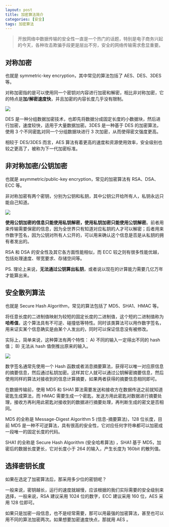 ```yaml
---
layout: post
title: 加密算法简介
categories: [安全]
tags: 加密算法
---
```


> 开放网络中数据传输的安全性一直是一个热门的话题，特别是电子商务兴起的今天，各种攻击欺骗手段更是层出不穷，安全的网络传输需求愈显重要。

## 对称加密

也就是 symmetric-key encryption，其中常见的算法包括了 AES、DES、3DES 等。

对称加密指的是可以使用同一个密钥对内容进行加密和解密，相比非对称加密，它的特点是**加/解密速度快**，并且加密的内容长度几乎没有限制。

![]({{site.img}}encrypt-symmetric-key.gif)

DES 是一种分组数据加密技术，也即先将数据分成固定长度的小数据块，然后进行加密，速度较快，适用于大量数据加密。3DES 是一种基于 DES 的加密算法，使用 3 个不同密匙对同一个分组数据块进行 3 次加密，从而使得密文强度更高。

相较于 DES/3DES 而言，AES 算法有着更高的速度和资源使用效率，安全级别也较之更高了，被称为下一代加密标准。

## 非对称加密/公钥加密

也就是 asymmetric/public-key encryption，常见的加密算法有 RSA、DSA、ECC 等。

非对称加密有两个密钥，分别为公钥和私钥，其中公钥公开给所有人，私钥永远只能自己知道。

![]({{site.img}}encrypt-asymmetric-encryption.gif)

**使用公钥加密的信息只能使用私钥解密，使用私钥加密只能使用公钥解密**。前者用来传输需要保密的信息，因为全世界只有知道对应私钥的人才可以解密；后者用来作数字签名，因为公钥对所有人公开的，可以用来确认这个信息是否是从私钥的拥有者发出的。

RSA 和 DSA 的安全性及其它各方面性能相似，而 ECC 较之则有很多性能优越，包括处理速度、带宽要求、存储空间等。

PS. 理论上来说，**无法通过公钥算出私钥**，或者说以现在的计算能力需要几亿万年才能算出来。

## 安全散列算法

也就是 Secure Hash Algorithm，常见的算法包括了 MD5、SHA1、HMAC 等。

将任意长度的二进制值映射为较短的固定长度的二进制值，这个短的二进制值称为**哈希值**，这个算法具有不可逆、碰撞低等特性。同时该类算法可以用作数字签名，用来证实某个信息确实是由某个人发出的，同时可以保证信息没有被修改。

实际上，简单来说，这种算法有两个特性：
A) 不同的输入一定得出不同的 hash 值；
B) 无法从 hash 值倒推出原来的输入。

![]({{site.img}}encrypt-digital-signature.jpg)

数字签名通常先使用一个 Hash 函数或者消息摘要算法，获得可以唯一对应原信息的摘要信息，然后通过私钥加密。这样其它人就可以通过公钥解密摘要信息，然后使用同样的算法对接收到的信息计算摘要，如果两者获得的摘要信息相同即可。

在数据传输前，使用 MD5 和 SHA1 算法需要发送和接收方在数据传送之前就知道密匙生成算法，而 HMAC 需要生成一个密匙，发送方用此密匙对数据进行摘要处理，接收方再利用此密匙对接收到的数据进行摘要处理，再判断生成的密文是否相同。

MD5 的全称是 Message-Digest Algorithm 5 (信息-摘要算法)，128 位长度，目前 MD5 是一种不可逆算法，具有很高的安全性，它对应任何字符串都可以加密成一段唯一的固定长度的代码。

SHA1 的全称是 Secure Hash Algorithm (安全哈希算法) ，SHA1 基于 MD5，加密后的数据长度更长，它对长度小于 264 的输入，产生长度为 160bit 的散列值。

## 选择密钥长度

如果在选定了加密算法后，那采用多少位的密钥呢？

一般来说，密钥越长，运行的速度就越慢，应该根据的我们实际需要的安全级别来选择，一般来说，RSA 建议采用 1024 位的数字，ECC 建议采用 160 位，AES 采用 128 位即可。

如果只是加密一段信息，也不是经常需要，那可以用最强的加密算法，甚至也可以用不同的算法加密两次。如果想要加密速度快点，那就用 AES 。
